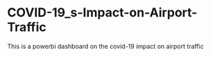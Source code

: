 # COVID-19_s-Impact-on-Airport-Traffic
This is a powerbi dashboard on the covid-19 impact on airport traffic
